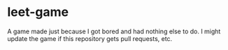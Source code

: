 # leet-game
A game made just because I got bored and had nothing else to do. I might update the game if this repository gets pull requests, etc.
